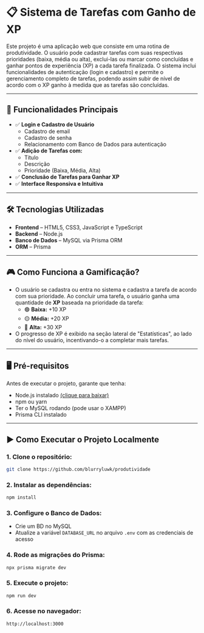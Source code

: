 # 📋 Sistema de Tarefas com Ganho de XP

Este projeto é uma aplicação web que consiste em uma rotina de produtividade. O usuário pode cadastrar tarefas com suas respectivas prioridades (baixa, média ou alta), exclui-las ou marcar como concluídas e ganhar pontos de experiência (XP) a cada tarefa finalizada. O sistema inclui funcionalidades de autenticação (login e cadastro) e permite o gerenciamento completo de tarefas, podendo assim subir de nível de acordo com o XP ganho à medida que as tarefas são concluídas.

---

## 🚀 Funcionalidades Principais

- ✅ **Login e Cadastro de Usuário**
  - Cadastro de email
  - Cadastro de senha
  - Relacionamento com Banco de Dados para autenticação
- ✅ **Adição de Tarefas com:**
  - Título
  - Descrição
  - Prioridade (Baixa, Média, Alta)
- ✅ **Conclusão de Tarefas para Ganhar XP**
- ✅ **Interface Responsiva e Intuitiva**

---

## 🛠️ Tecnologias Utilizadas

- **Frontend** – HTML5, CSS3, JavaScript e TypeScript
- **Backend** – Node.js
- **Banco de Dados** – MySQL via Prisma ORM
- **ORM** – Prisma

---

## 🎮 Como Funciona a Gamificação?

- O usuário se cadastra ou entra no sistema e cadastra a tarefa de acordo com sua prioridade. Ao concluir uma tarefa, o usuário ganha uma quantidade de **XP** baseada na prioridade da tarefa:
  - 🟢 **Baixa:** +10 XP
  - 🟡 **Média:** +20 XP
  - 🔴 **Alta:** +30 XP
- O progresso de XP é exibido na seção lateral de "Estatísticas", ao lado do nível do usuário, incentivando-o a completar mais tarefas.

---

## 🖥️ Pré-requisitos

Antes de executar o projeto, garante que tenha:
- Node.js instalado [(clique para baixar)](https://nodejs.org/)
- npm ou yarn
- Ter o MySQL rodando (pode usar o XAMPP)
- Prisma CLI instalado

---

## ▶️ Como Executar o Projeto Localmente

### 1. Clone o repositório:
```bash
git clone https://github.com/blurryluwk/produtividade
```
### 2. Instalar as dependências:
```bash
npm install
```
### 3. Configure o Banco de Dados:
- Crie um BD no MySQL
- Atualize a variável ```DATABASE_URL``` no arquivo ```.env``` com as credenciais de acesso
### 4. Rode as migrações do Prisma:
```bash
npx prisma migrate dev
```
### 5. Execute o projeto:
```bash
npm run dev
```
### 6. Acesse no navegador:
```http://localhost:3000```